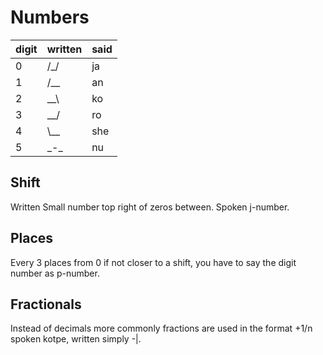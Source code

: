 # Numbers
|digit|written|said
|-----|-------|----
|0    |/_/    |ja
|1    |/\_\_  |an
|2    |\_\_\  |ko
|3    |\_\_/  |ro
|4    |\\_\_  |she
|5    |\_-\_  |nu
## Shift
Written Small number top right of zeros between. Spoken j-number.
## Places
Every 3 places from 0 if not closer to a shift, you have to say the digit number as p-number.
## Fractionals
Instead of decimals more commonly fractions are used in the format +1/n spoken kotpe, written simply -|.
